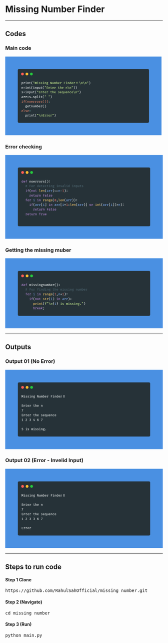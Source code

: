 <h1>Missing Number Finder</h1>
<hr>
<h2>Codes</h2>
<h3>Main code</h3>
<img style="width:500px" src="https://raw.githubusercontent.com/RahulSahOfficial/missing_number/main/images/main.png" alt="">
<h3>Error checking</h3>
<img src="https://raw.githubusercontent.com/RahulSahOfficial/missing_number/main/images/errorcheck.png" alt="">
<h3>Getting the missing muber</h3>
<img src="https://raw.githubusercontent.com/RahulSahOfficial/missing_number/main/images/missingno.png" alt="">
<hr>
<h2>Outputs</h2>
<h3>Output 01 (No Error)</h3>
<img src="https://raw.githubusercontent.com/RahulSahOfficial/missing_number/main/images/output01.png" alt="">
<h3>Output 02 (Error - Invelid Input)</h3>
<img src="https://raw.githubusercontent.com/RahulSahOfficial/missing_number/main/images/output02.png" alt="">
<hr>
<h2>Steps to run code</h2>
<h4>Step 1 Clone</h4>
<pre>
https://github.com/RahulSahOfficial/missing_number.git
</pre>
<h4>Step 2 (Navigate)</h4>
<pre>
cd missing_number
</pre>
<h4>Step 3 (Run)</h4>
<pre>
python main.py
</pre>

